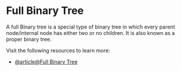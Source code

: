 # Full Binary Tree

A full Binary tree is a special type of binary tree in which every parent node/internal node has either two or no children. It is also known as a proper binary tree.

Visit the following resources to learn more:

- [@article@Full Binary Tree](https://www.programiz.com/dsa/full-binary-tree)
